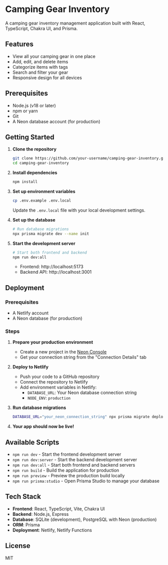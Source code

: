# Camping Gear Inventory

A camping gear inventory management application built with React, TypeScript, Chakra UI, and Prisma.

## Features

- View all your camping gear in one place
- Add, edit, and delete items
- Categorize items with tags
- Search and filter your gear
- Responsive design for all devices

## Prerequisites

- Node.js (v18 or later)
- npm or yarn
- Git
- A Neon database account (for production)

## Getting Started

1. **Clone the repository**
   ```bash
   git clone https://github.com/your-username/camping-gear-inventory.git
   cd camping-gear-inventory
   ```

2. **Install dependencies**
   ```bash
   npm install
   ```

3. **Set up environment variables**
   ```bash
   cp .env.example .env.local
   ```
   Update the `.env.local` file with your local development settings.

4. **Set up the database**
   ```bash
   # Run database migrations
   npx prisma migrate dev --name init
   ```

5. **Start the development server**
   ```bash
   # Start both frontend and backend
   npm run dev:all
   ```
   - Frontend: http://localhost:5173
   - Backend API: http://localhost:3001

## Deployment

### Prerequisites

- A Netlify account
- A Neon database (for production)

### Steps

1. **Prepare your production environment**
   - Create a new project in the [Neon Console](https://console.neon.tech/)
   - Get your connection string from the "Connection Details" tab

2. **Deploy to Netlify**
   - Push your code to a GitHub repository
   - Connect the repository to Netlify
   - Add environment variables in Netlify:
     - `DATABASE_URL`: Your Neon database connection string
     - `NODE_ENV`: `production`

3. **Run database migrations**
   ```bash
   DATABASE_URL="your_neon_connection_string" npx prisma migrate deploy
   ```

4. **Your app should now be live!**

## Available Scripts

- `npm run dev` - Start the frontend development server
- `npm run dev:server` - Start the backend development server
- `npm run dev:all` - Start both frontend and backend servers
- `npm run build` - Build the application for production
- `npm run preview` - Preview the production build locally
- `npm run prisma:studio` - Open Prisma Studio to manage your database

## Tech Stack

- **Frontend**: React, TypeScript, Vite, Chakra UI
- **Backend**: Node.js, Express
- **Database**: SQLite (development), PostgreSQL with Neon (production)
- **ORM**: Prisma
- **Deployment**: Netlify, Netlify Functions

## License

MIT
